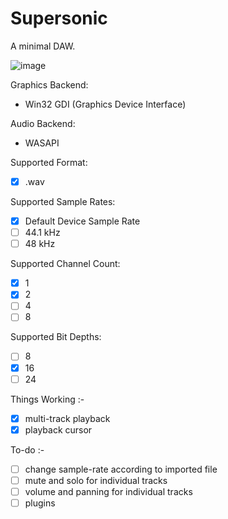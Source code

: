 # Supersonic
A minimal DAW. 

![image](https://github.com/The-Mazeman/Supersonic/assets/137559978/066fd57e-0d4e-4195-bbab-0a8c1d90dd6f)

Graphics Backend:
- Win32 GDI (Graphics Device Interface)
  
Audio Backend:
- WASAPI
  
Supported Format:
- [x] .wav
      
Supported Sample Rates:
- [x] Default Device Sample Rate
- [ ] 44.1 kHz
- [ ] 48 kHz

Supported Channel Count:
- [x] 1
- [x] 2
- [ ] 4
- [ ] 8
      
Supported Bit Depths:
- [ ] 8
- [x] 16
- [ ] 24
      
Things Working :-
- [x] multi-track playback 
- [x] playback cursor
      
To-do :-
- [ ] change sample-rate according to imported file
- [ ] mute and solo for individual tracks
- [ ] volume and panning for individual tracks
- [ ] plugins
